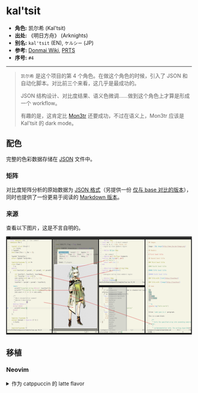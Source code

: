 # kal'tsit

- **角色:** 凯尔希 (Kal'tsit)
- **出处:** 《明日方舟》 (Arknights)
- **别名:** `kal'tsit` (EN), `ケルシー` (JP)
- **参考:** [Donmai Wiki](<https://donmai.moe/wiki_pages/kal'tsit_(arknights)>), [PRTS](https://prts.wiki/w/%E5%87%AF%E5%B0%94%E5%B8%8C)
- **序号:** `#4`

---

> `凯尔希` 是这个项目的第 4 个角色。在做这个角色的时候，引入了 JSON 和自动化脚本。对比前三个来看，这几乎是最成功的。
> 
> JSON 结构设计、对比度结果、语义色微调……做到这个角色上才算是形成一个 workflow。
>
> 有趣的是，这肯定比 [Mon3tr](..\mon3tr_(arknights)\README.md) 还要成功，不过在语义上，Mon3tr 应该是 Kal'tsit 的 dark mode。

## 配色

完整的色彩数据存储在 [JSON](kal'tsit.json) 文件中。

### 矩阵

对比度矩阵分析的原始数据为 [JSON 格式](kal'tsit-contrast.json)（另提供一份 [仅与 base 对比的版本](kal'tsit-base-contrast.json)），同时也提供了一份更易于阅读的 [Markdown 版本](kal'tsit-contrast.md)。

### 来源

查看以下图片，这是不言自明的。

![kal'tsit-sample](./img/kal'tsit-sample.png)

## 移植

### Neovim

<details>
	<summary>作为 catppuccin 的 latte flavor</summary>

```lua
latte = {
-- kal'tsit

    rosewater = "#B58F8F",
    flamingo = "#C28483",
    pink = "#C180A9",
    mauve = "#AA84DA",
    red = "#D35B5B",
    maroon = "#B24444",
    peach = "#C38E66",
    yellow = "#9C9E2F",
    green = "#77A05E",
    teal = "#4AA99E",
    sky = "#5D9DB8",
    sapphire = "#359FBD",
    blue = "#4F83E3",
    lavender = "#8D91E5",

    text = "#4C4B50",
    subtext0 = "#6C6B6C",
    subtext1 = "#5C5B5E",

    base = "#F5F4E5",
    mantle = "#ECECDF",
    crust = "#E2E3D8",
    surface0 = "#D2D3CA",
    surface1 = "#C2C3BC",
    surface2 = "#B2B3AE",
    overlay0 = "#A2A3A0",
    overlay1 = "#929291",
    overlay2 = "#828283",
},
```

</details>
